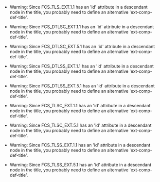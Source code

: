 * Warning: Since FCS_TLS_EXT.1.1 has an 'id' attribute in a descendant node in the title, you probably need to define an alternative 'ext-comp-def-title'.
                       
* Warning: Since FCS_DTLSC_EXT.1.1 has an 'id' attribute in a descendant node in the title, you probably need to define an alternative 'ext-comp-def-title'.
                       
* Warning: Since FCS_DTLSC_EXT.5.1 has an 'id' attribute in a descendant node in the title, you probably need to define an alternative 'ext-comp-def-title'.
                       
* Warning: Since FCS_DTLSS_EXT.1.1 has an 'id' attribute in a descendant node in the title, you probably need to define an alternative 'ext-comp-def-title'.
                       
* Warning: Since FCS_DTLSS_EXT.5.1 has an 'id' attribute in a descendant node in the title, you probably need to define an alternative 'ext-comp-def-title'.
                       
* Warning: Since FCS_TLSC_EXT.1.1 has an 'id' attribute in a descendant node in the title, you probably need to define an alternative 'ext-comp-def-title'.
                       
* Warning: Since FCS_TLSC_EXT.5.1 has an 'id' attribute in a descendant node in the title, you probably need to define an alternative 'ext-comp-def-title'.
                       
* Warning: Since FCS_TLSS_EXT.1.1 has an 'id' attribute in a descendant node in the title, you probably need to define an alternative 'ext-comp-def-title'.
                       
* Warning: Since FCS_TLSS_EXT.5.1 has an 'id' attribute in a descendant node in the title, you probably need to define an alternative 'ext-comp-def-title'.
                       
